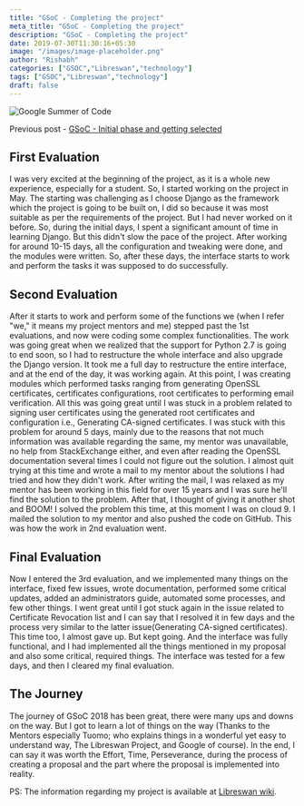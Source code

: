 ```yaml
---
title: "GSoC - Completing the project"
meta_title: "GSoC - Completing the project"
description: "GSoC - Completing the project"
date: 2019-07-30T11:30:16+05:30
image: "/images/image-placeholder.png"
author: "Rishabh"
categories: ["GSOC","Libreswan","technology"]
tags: ["GSOC","Libreswan","technology"]
draft: false
---
```


![Google Summer of Code](/images/gsoc-logo.svg)


Previous post - [GSoC - Initial phase and getting selected](https://therishabh.in/gsoc_initial_phase_and_getting_selected/)

## First Evaluation
I was very excited at the beginning of the project, as it is a whole new experience, especially for a student. So, I started working on the project in May. The starting was challenging as I choose Django as the framework which the project is going to be built on, I did so because it was most suitable as per the requirements of the project. But I had never worked on it before. So, during the initial days, I spent a significant amount of time in learning Django. But this didn't slow the pace of the project. After working for around 10-15 days, all the configuration and tweaking were done, and the modules were written. So, after these days, the interface starts to work and perform the tasks it was supposed to do successfully. 

## Second Evaluation
After it starts to work and perform some of the functions we (when I refer "we," it means my project mentors and me) stepped past the 1st evaluations, and now were coding some complex functionalities. The work was going great when we realized that the support for Python 2.7 is going to end soon, so I had to restructure the whole interface and also upgrade the Django version. It took me a full day to restructure the entire interface, and at the end of the day, it was working again. At this point, I was creating modules which performed tasks ranging from generating OpenSSL certificates, certificates configurations, root certificates to performing email verification. All this was going great until I was stuck in a problem related to signing user certificates using the generated root certificates and configuration i.e., Generating CA-signed certificates. I was stuck with this problem for around 5 days, mainly due to the reasons that not much information was available regarding the same, my mentor was unavailable, no help from StackExchange either, and even after reading the OpenSSL documentation several times I could not figure out the solution. I almost quit trying at this time and wrote a mail to my mentor about the solutions I had tried and how they didn't work. After writing the mail, I was relaxed as my mentor has been working in this field for over 15 years and I was sure he'll find the solution to the problem. After that, I thought of giving it another shot and BOOM! I solved the problem this time, at this moment I was on cloud 9. I mailed the solution to my mentor and also pushed the code on GitHub. This was how the work in 2nd evaluation went.

## Final Evaluation
Now I entered the 3rd evaluation, and we implemented many things on the interface, fixed few issues, wrote documentation, performed some critical updates, added an administrators guide, automated some processes, and few other things. I went great until I got stuck again in the issue related to Certificate Revocation list and I can say that I resolved it in few days and the process very similar to the latter issue(Generating CA-signed certificates). This time too, I almost gave up. But kept going. And the interface was fully functional, and I had implemented all the things mentioned in my proposal and also some critical, required things. The interface was tested for a few days, and then I cleared my final evaluation.

## The Journey
The journey of GSoC 2018 has been great, there were many ups and downs on the way. But I got to learn a lot of things on the way (Thanks to the Mentors especially Tuomo; who explains things in a wonderful yet easy to understand way, The Libreswan Project, and Google of course). In the end, I can say it was worth the Effort, Time, Perseverance, during the process of creating a proposal and the part where the proposal is implemented into reality.

PS: The information regarding my project is available at [Libreswan wiki](https://libreswan.org/wiki/Libreswan_Managing_Interface).
